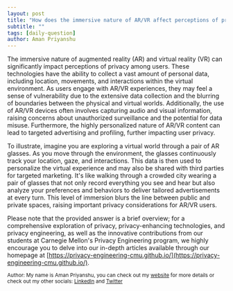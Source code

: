 ```yaml
---
layout: post
title: "How does the immersive nature of AR/VR affect perceptions of privacy among users?"
subtitle: ""
tags: [daily-question]
author: Aman Priyanshu
---
```


The immersive nature of augmented reality (AR) and virtual reality (VR) can significantly impact perceptions of privacy among users. These technologies have the ability to collect a vast amount of personal data, including location, movements, and interactions within the virtual environment. As users engage with AR/VR experiences, they may feel a sense of vulnerability due to the extensive data collection and the blurring of boundaries between the physical and virtual worlds. Additionally, the use of AR/VR devices often involves capturing audio and visual information, raising concerns about unauthorized surveillance and the potential for data misuse. Furthermore, the highly personalized nature of AR/VR content can lead to targeted advertising and profiling, further impacting user privacy.

To illustrate, imagine you are exploring a virtual world through a pair of AR glasses. As you move through the environment, the glasses continuously track your location, gaze, and interactions. This data is then used to personalize the virtual experience and may also be shared with third parties for targeted marketing. It's like walking through a crowded city wearing a pair of glasses that not only record everything you see and hear but also analyze your preferences and behaviors to deliver tailored advertisements at every turn. This level of immersion blurs the line between public and private spaces, raising important privacy considerations for AR/VR users.

Please note that the provided answer is a brief overview; for a comprehensive exploration of privacy, privacy-enhancing technologies, and privacy engineering, as well as the innovative contributions from our students at Carnegie Mellon's Privacy Engineering program, we highly encourage you to delve into our in-depth articles available through our homepage at [https://privacy-engineering-cmu.github.io/](https://privacy-engineering-cmu.github.io/).

<small>Author: My name is Aman Priyanshu, you can check out my [website](https://amanpriyanshu.github.io/) for more details or check out my other socials: [LinkedIn](https://www.linkedin.com/in/aman-priyanshu/) and [Twitter](https://twitter.com/AmanPriyanshu6)</small>
